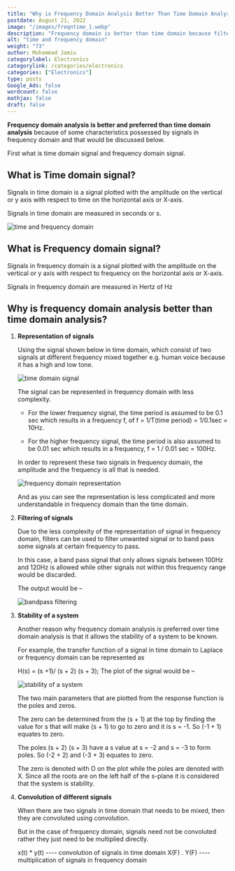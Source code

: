 ```yaml
---
title: "Why is Frequency Domain Analysis Better Than Time Domain Analysis"
postdate: August 21, 2022
image: "/images/freqntime_1.webp"
description: "Frequency domain is better than time domain because filters can be used to remove unwanted signal in frequency domain, it makes it easier to know the stability of a system, less complex representation and multiplication instead of convolution"
alt: "time and frequency domain"
weight: "73"
author: Mohammad Jamiu
categorylabel: Electronics
categorylink: /categories/electronics
categories: ["Electronics"]
type: posts
Google_Ads: false
wordcount: false
mathjax: false
draft: false
---
```


**Frequency domain analysis is better and preferred than time domain analysis** because of some characteristics possessed by signals in frequency domain and that would be discussed below.

First what is time domain signal and frequency domain signal.

## What is Time domain signal?

Signals in time domain is a signal plotted with the amplitude on the vertical or y axis with respect to time on the horizontal axis or X-axis.

Signals in time domain are measured in seconds or s.

 <img loading="lazy" src="/images/freqntime_1.webp" alt="time and frequency domain">

## What is Frequency domain signal?

Signals in frequency domain is a signal plotted with the amplitude on the vertical or y axis with respect to frequency on the horizontal axis or X-axis.

Signals in frequency domain are measured in Hertz of Hz

## Why is frequency domain analysis better than time domain analysis?

1. **Representation of signals**

   Using the signal shown below in time domain, which consist of two signals at different frequency mixed together e.g. human voice because it has a high and low tone.

    <img loading="lazy" src="/images/freqntime_5.webp" alt="time domain signal">

   The signal can be represented in frequency domain with less complexity.

   - For the lower frequency signal, the time period is assumed to be 0.1 sec which results in a frequency f, of f = 1/T(time period) = 1/0.1sec = 10Hz.

   - For the higher frequency signal, the time period is also assumed to be 0.01 sec which results in a frequency, f = 1 / 0.01 sec = 100Hz.

   In order to represent these two signals in frequency domain, the amplitude and the frequency is all that is needed.

    <img loading="lazy" src="/images/freqntime_4.webp" alt="frequency domain representation">

   And as you can see the representation is less complicated and more understandable in frequency domain than the time domain.

2. **Filtering of signals**

   Due to the less complexity of the representation of signal in frequency domain, filters can be used to filter unwanted signal or to band pass some signals at certain frequency to pass.

   In this case, a band pass signal that only allows signals between 100Hz and 120Hz is allowed while other signals not within this frequency range would be discarded.

   The output would be –

    <img loading="lazy" src="/images/freqntime_3.webp" alt="bandpass filtering">

3. **Stability of a system**

   Another reason why frequency domain analysis is preferred over time domain analysis is that it allows the stability of a system to be known.

   For example, the transfer function of a signal in time domain to Laplace or frequency domain can be represented as

   H(s) = (s +1)/ (s + 2) (s + 3);
   The plot of the signal would be –

    <img loading="lazy" src="/images/freqntime_2.webp" alt="stability of a system">

   The two main parameters that are plotted from the response function is the poles and zeros.

   The zero can be determined from the (s + 1) at the top by finding the value for s that will make (s + 1) to go to zero and it is s = -1. So (-1 + 1) equates to zero.

   The poles (s + 2) (s + 3) have a s value at s = -2 and s = -3 to form poles. So (-2 + 2) and (-3 + 3) equates to zero.

   The zero is denoted with O on the plot while the poles are denoted with X. Since all the roots are on the left half of the s-plane it is considered that the system is stability.

4. **Convolution of different signals**

   When there are two signals in time domain that needs to be mixed, then they are convoluted using convolution.

   But in the case of frequency domain, signals need not be convoluted rather they just need to be multiplied directly.

   x(t) \* y(t) ---- convolution of signals in time domain
   X(F) . Y(F) ---- multiplication of signals in frequency domain
